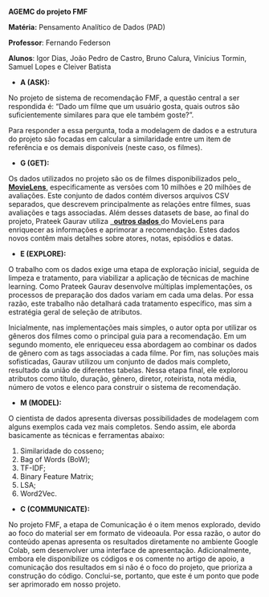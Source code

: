 ﻿**AGEMC do projeto FMF** 

**Matéria:** Pensamento Analítico de Dados (PAD)

**Professor**: Fernando Federson 

**Alunos**: Igor Dias, João Pedro de Castro, Bruno Calura, Vinícius Tormin, Samuel Lopes e Cleiver Batista 

- **A (ASK):** 

No projeto de sistema de recomendação FMF, a questão central a ser respondida é: “Dado um filme que um usuário gosta, quais outros são suficientemente similares para que ele também goste?”.  

Para responder a essa pergunta, toda a modelagem de dados e a estrutura do projeto são focadas em calcular a similaridade entre um item de referência e os demais disponíveis (neste caso, os filmes). 

- **G (GET):** 

Os dados utilizados no projeto são os de filmes disponibilizados pelo[` `**MovieLens**,](https://grouplens.org/datasets/movielens/) especificamente as versões com 10 milhões e 20 milhões de avaliações. Este conjunto de dados contém diversos arquivos CSV separados, que descrevem principalmente as relações entre filmes, suas avaliações e tags associadas. Além desses datasets de base, ao  final  do  projeto,  Prateek  Gaurav  utiliza [` `**outros  dados** ](https://datasets.imdbws.com/) do  MovieLens  para enriquecer as informações e aprimorar a recomendação. Estes dados novos contêm mais detalhes sobre atores, notas, episódios e datas. 

- **E (EXPLORE):** 

O trabalho com os dados exige uma etapa de exploração inicial, seguida de limpeza e tratamento, para viabilizar a aplicação de técnicas de machine learning. Como Prateek Gaurav desenvolve múltiplas implementações, os processos de preparação dos dados variam em cada uma delas. Por essa razão, este trabalho não detalhará cada tratamento específico, mas sim a estratégia geral de seleção de atributos. 

Inicialmente, nas implementações mais simples, o autor opta por utilizar os gêneros dos filmes como o principal guia para a recomendação. Em um segundo momento, ele  enriqueceu  essa  abordagem  ao  combinar  os  dados  de  gênero  com  as  tags associadas a cada filme. Por fim, nas soluções mais sofisticadas, Gaurav utilizou um conjunto de dados mais completo, resultado da união de diferentes tabelas. Nessa etapa final, ele explorou atributos como título, duração, gênero, diretor, roteirista, nota média, número de votos e elenco para construir o sistema de recomendação. 

- **M (MODEL):** 

O cientista de dados apresenta diversas possibilidades de modelagem com alguns exemplos cada vez mais completos. Sendo assim, ele aborda basicamente as técnicas e ferramentas abaixo: 

1. Similaridade do cosseno; 
1. Bag of Words (BoW); 
1. TF-IDF; 
1. Binary Feature Matrix; 
1. LSA; 
1. Word2Vec. 
- **C (COMMUNICATE):** 

No projeto FMF, a etapa de Comunicação é o item menos explorado, devido ao foco do material ser em formato de videoaula. Por essa razão, o autor do conteúdo apenas apresenta os resultados diretamente no ambiente Google Colab, sem desenvolver uma interface de apresentação. Adicionalmente, embora ele disponibilize os códigos e os comente no artigo de apoio, a comunicação dos resultados em si não é o foco do projeto, que prioriza a construção do código. Conclui-se, portanto, que este é um ponto que pode ser aprimorado em nosso projeto. 
